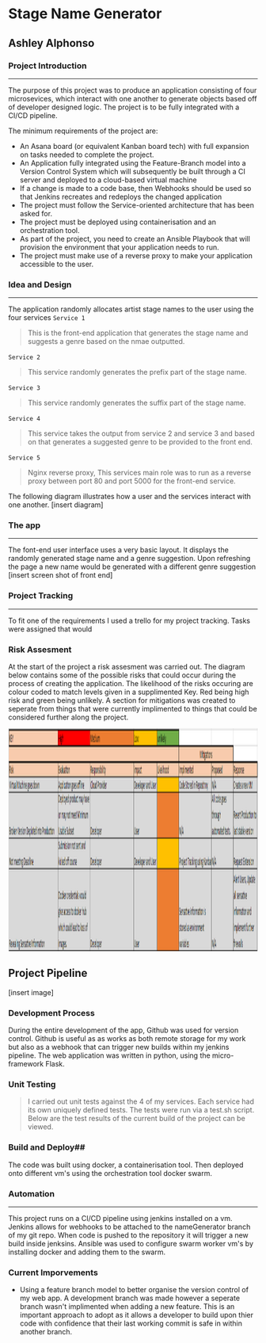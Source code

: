 # Stage Name Generator
## Ashley Alphonso
### Project Introduction
___
The purpose of this project was to produce an application consisting of four microsevices, which interact with one another to generate objects based off of developer designed logic. The project is to be fully integrated with a CI/CD pipeline.

The minimum requirements of the project are:

- An Asana board (or equivalent Kanban board tech) with full expansion on tasks needed to complete the project.
- An Application fully integrated using the Feature-Branch model into a Version Control System which will subsequently be built through a CI server and deployed to a cloud-based virtual machine
- If a change is made to a code base, then Webhooks should be used so that Jenkins recreates and redeploys the changed application
- The project must follow the Service-oriented architecture that has been asked for.
- The project must be deployed using containerisation and an orchestration tool.
- As part of the project, you need to create an Ansible Playbook that will provision the environment that your application needs to run.
- The project must make use of a reverse proxy to make your application accessible to the user.

### Idea and Design
___

The application randomly allocates artist stage names to the user using the four services
`Service 1`
> This is the front-end application that generates the stage name and suggests a genre based on the nmae outputted.

`Service 2`
> This service randomly generates the prefix part of the stage name.

`Service 3`
> This service randomly generates the suffix part of the stage name.

`Service 4`
> This service takes the output from service 2 and service 3 and based on that generates a suggested genre to be provided to the front end.

`Service 5`
> Nginx reverse proxy, This services main role was to run as a reverse proxy between port 80 and port 5000 for the front-end service.

The following diagram illustrates how a user and the services interact with one another. 
[insert diagram]

### The app
___
The font-end user interface uses a very basic layout. It displays the randomly generated stage name and a genre suggestion. Upon refreshing the page a new name would be generated with a different genre suggestion
[insert screen shot of front end]

### Project Tracking 
___
To fit one of the requirements I used a trello for my project tracking. Tasks were assigned that would

### Risk Assesment
At the start of the project a risk assesment was carried out. The diagram below contains some of the possible risks that could occur during the process of creating the application. The likelihood of the risks occuring are colour coded to match levels given in a supplimented Key. Red being high risk and green being unlikely. A section for mitigations was created to seperate from things that were currently implimented to things that could be considered further along the project.
<p><img src="https://github.com/AlpaPhono/SecondProject/blob/nameGenerator/imagesAndDocs/namegen%20risk.png" alt="test" width="1000" height="450"></p>

## Project Pipeline
[insert image]
### Development Process
During the entire development of the app, Github was used for version control. Github is useful as as works as both remote storage for my work but also as a webhook that can trigger new builds within my jenkins pipeline.
The web application was written in python, using the micro-framework Flask.

### Unit Testing
> I carried out unit tests against the 4 of my services. Each service had its own uniquely defined tests. The tests were run via a test.sh script. Below are the test results of the current build of the project can be viewed.

### Build and Deploy##
The code was built using docker, a containerisation tool. Then deployed onto different vm's using the orchestration tool docker swarm.

### Automation
___
This project runs on a CI/CD pipeline using jenkins installed on a vm. Jenkins allows for webhooks to be attached to the nameGenerator branch of my git repo. When code is pushed to the repository it will trigger a new build inside jenksins.
Ansible was used to configure swarm worker vm's by installing docker and adding them to the swarm.




 

### Current Imporvements
- Using a feature branch model to better organise the version control of my web app. A development branch was made however a seperate branch wasn't implimented when adding a new feature. This is an important approach to adopt as it allows a developer to build upon thier code with confidence that their last working commit is safe in within another branch.












